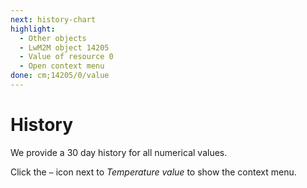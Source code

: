 ```yaml
---
next: history-chart
highlight:
  - Other objects
  - LwM2M object 14205
  - Value of resource 0
  - Open context menu
done: cm;14205/0/value
---
```


# History

We provide a 30 day history for all numerical values.

Click the `⋯` icon next to _Temperature value_ to show the context menu.

